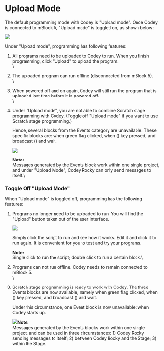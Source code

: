# Upload Mode

The default programming mode with Codey is "Upload mode". Once Codey is connected to mBlock 5, "Upload mode" is toggled on, as shown below:

![](http://docs.makeblock.com/codeyrocky/en/tutorials/images/upload-mode-1.png)

Under "Upload mode", programming has following features:

1. All programs need to be uploaded to Codey to run. When you finish programming, click "Upload" to upload the program.\
   \

2. The uploaded program can run offline (disconnected from mBlock 5).\
   \

3. When powered off and on again, Codey will still run the program that is uploaded last time before it is powered off.\
   \

4.  Under "Upload mode", you are not able to combine Scratch stage programming with Codey. (Toggle off "Upload mode" if you want to use Scratch stage programming.)

    Hence, several blocks from the Events category are unavailable. These specific blocks are: when green flag clicked, when () key pressed, and broadcast () and wait.

    ![](http://docs.makeblock.com/codeyrocky/en/tutorials/images/upload-mode-4.png)

    **Note:**\
    Messages generated by the Events block work within one single project, and under "Upload Mode", Codey Rocky can only send messages to itself.\


### Toggle Off "Upload Mode" <a href="#toggle-off-upload-mode" id="toggle-off-upload-mode"></a>

When "Upload mode" is toggled off, programming has the following features:

1.  Programs no longer need to be uploaded to run. You will find the "Upload" button taken out of the user interface.

    ![](http://docs.makeblock.com/codeyrocky/en/tutorials/images/upload-mode-2.png)

    Simply click the script to run and see how it works. Edit it and click it to run again. It is convenient for you to test and try your programs.

    **Note:**\
    Single click to run the script; double click to run a certain block.\

2. Programs can not run offline. Codey needs to remain connected to mBlock 5.\
   \

3.  Scratch stage programming is ready to work with Codey. The three Events blocks are now available, namely when green flag clicked, when () key pressed, and broadcast () and wait.

    Under this circumstance, one Event block is now unavailable: when Codey starts up.

    ![](http://docs.makeblock.com/codeyrocky/en/tutorials/images/upload-mode-3.png)**Note:**\
    Messages generated by the Events blocks work within one single project, and can be used in three circumstances: 1) Codey Rocky sending messages to itself; 2) between Codey Rocky and the Stage; 3) within the Stage.
